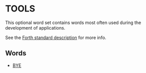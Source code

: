 # TOOLS

This optional word set contains words most often used during the development of applications.

See the [Forth standard description](https://forth-standard.org/standard/tools) for more info.

## Words

- [BYE](docs/libs/tools/bye.md) 
